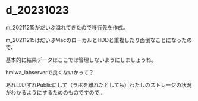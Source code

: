 # d_20231023

m_20211215がだいぶ溢れてきたので移行先を作成。

m_20211215はだいぶMacのローカルとHDDと重複したり面倒なことになったので、

基本的に結果データはここでは管理しないようにしましょうね。

hmiwa_labserverで良くないかって？

あれはいずれPublicにして（ラボを離れたとしても）わたしのストレージの状況がわかるようにするためのものですので…
